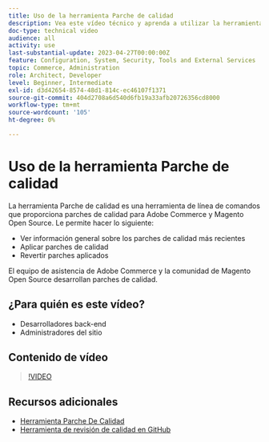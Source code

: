 ```yaml
---
title: Uso de la herramienta Parche de calidad
description: Vea este vídeo técnico y aprenda a utilizar la herramienta Parche de calidad para Adobe Commerce y Magento Open Source.
doc-type: technical video
audience: all
activity: use
last-substantial-update: 2023-04-27T00:00:00Z
feature: Configuration, System, Security, Tools and External Services
topic: Commerce, Administration
role: Architect, Developer
level: Beginner, Intermediate
exl-id: d3d42654-8574-48d1-814c-ec46107f1371
source-git-commit: 404d2708a6d540d6fb19a33afb20726356cd8000
workflow-type: tm+mt
source-wordcount: '105'
ht-degree: 0%

---
```


# Uso de la herramienta Parche de calidad

La herramienta Parche de calidad es una herramienta de línea de comandos que proporciona parches de calidad para Adobe Commerce y Magento Open Source. Le permite hacer lo siguiente:

- Ver información general sobre los parches de calidad más recientes
- Aplicar parches de calidad
- Revertir parches aplicados

El equipo de asistencia de Adobe Commerce y la comunidad de Magento Open Source desarrollan parches de calidad.

## ¿Para quién es este vídeo?

- Desarrolladores back-end
- Administradores del sitio

## Contenido de vídeo

>[!VIDEO](https://video.tv.adobe.com/v/344000?quality=12&learn=on)

## Recursos adicionales

- [Herramienta Parche De Calidad](https://experienceleague.adobe.com/tools/commerce-quality-patches/index.html?lang=es)
- [Herramienta de revisión de calidad en GitHub](https://github.com/magento/quality-patches)
